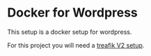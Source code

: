 # Docker for Wordpress

This setup is a docker setup for wordpress.

For this project you will need a [treafik V2 setup](https://github.com/dvdkwak/traefik-net).
